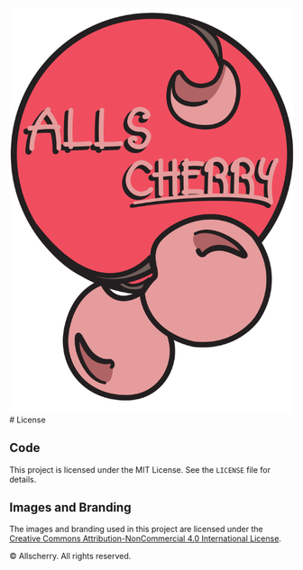 <div style="text-align:center"><img src="https://github.com/haydenzeller/Allscherry-main/blob/72a3bc2fa46143ff182152f7d58bbf982ae2f4d3/public/allscherry-logo.png"/></div>
# License

## Code
This project is licensed under the MIT License. See the `LICENSE` file for details.

## Images and Branding
The images and branding used in this project are licensed under the [Creative Commons Attribution-NonCommercial 4.0 International License](https://creativecommons.org/licenses/by-nc/4.0/). 

© Allscherry. All rights reserved.
